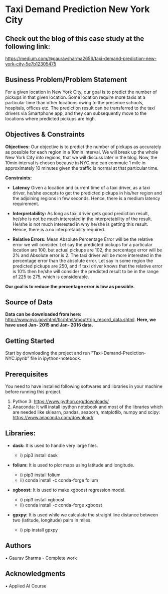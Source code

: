 ﻿# Taxi Demand Prediction New York City
 ## Check out the blog of this case study at the following link:
 https://medium.com/@gauravsharma2656/taxi-demand-prediction-new-york-city-5e7b12305475
## Business Problem/Problem Statement
For a given location in New York City, our goal is to predict the number of pickups in that given location. Some location require more taxis at a particular time than other locations owing to the presence schools, hospitals, offices etc. The prediction result can be transferred to the taxi drivers via Smartphone app, and they can subsequently move to the locations where predicted pickups are high.


## Objectives & Constraints 
__Objectives:__ Our objective is to predict the number of pickups as accurately as possible for each region in a 10min interval. We will break up the whole New York City into regions, that we will discuss later in the blog. Now, the 10min interval is chosen because in NYC one can commute 1 mile in approximately 10 minutes given the traffic is normal at that particular time.

__Constraints:__ 
* __Latency__ Given a location and current time of a taxi driver, as a taxi driver, he/she excepts to get the predicted pickups in his/her region and the adjoining regions in few seconds. Hence, there is a medium latency requirement.

* __Interpretability:__ As long as taxi driver gets good prediction result, he/she is not be much interested in the interpretability of the result. He/she is not much interested in why he/she is getting this result. Hence, there is a no interpretability required.

* __Relative Errors:__ Mean Absolute Percentage Error will be the relative error we will consider. Let say the predicted pickups for a particular location are 100, but actual pickups are 102, the percentage error will be 2% and Absolute error is 2. The taxi driver will be more interested in the percentage error than the absolute error. Let say in some region the predicted pickups are 250, and if taxi driver knows that the relative error is 10% then he/she will consider the predicted result to be in the range of 225 to 275, which is considerable.

__Our goal is to reduce the percentage error is low as possible.__

## Source of Data
__Data can be downloaded from here:__  
http://www.nyc.gov/html/tlc/html/about/trip_record_data.shtml. 
__Here, we have used Jan- 2015 and Jan- 2016 data.__


## Getting Started
Start by downloading the project and run "Taxi-Demand-Prediction-NYC.ipynb" file in ipython-notebook.

## Prerequisites
You need to have installed following softwares and libraries in your machine before running this project.
1. Python 3: https://www.python.org/downloads/
2. Anaconda: It will install ipython notebook and most of the libraries which are needed like sklearn, pandas, seaborn, matplotlib, numpy and scipy: https://www.anaconda.com/download/

## Libraries: 
* __dask:__ It is used to handle very large files.
    * i) pip3 install dask

* __folium:__ It is used to plot maps using latitude and longitude.
    * i) pip3 install folium
    * ii) conda install -c conda-forge folium

* __xgboost:__ It is used to make xgboost regression model. 
    * i)  pip3 install xgboost
    * ii) conda install -c conda-forge xgboost 

* __gpxpy:__ It is used while we calculate the straight line distance between two (latitude, longitude) pairs in miles.
    * i) pip install gpxpy


## Authors
•	Gaurav Sharma - Complete work  

## Acknowledgments
•	Applied AI Course

